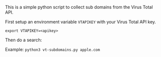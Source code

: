 This is a simple python script to collect sub domains from the Virus Total API. 

First setup an environment variable `VTAPIKEY` with your Virus Total API key.

`export VTAPIKEY=<apikey>`

Then do a search:

Example: `python3 vt-subdomains.py apple.com`
